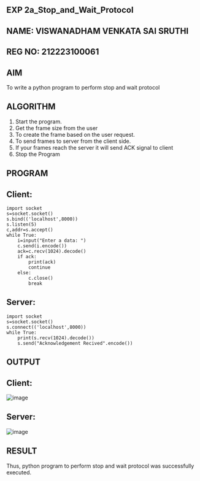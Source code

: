 ## EXP 2a_Stop_and_Wait_Protocol

## NAME: VISWANADHAM VENKATA SAI SRUTHI
## REG NO: 212223100061

## AIM 
To write a python program to perform stop and wait protocol
## ALGORITHM
1. Start the program.
2. Get the frame size from the user
3. To create the frame based on the user request.
4. To send frames to server from the client side.
5. If your frames reach the server it will send ACK signal to client
6. Stop the Program
## PROGRAM
## Client:

```
import socket
s=socket.socket()
s.bind(('localhost',8000))
s.listen(5)
c,addr=s.accept()
while True:
    i=input("Enter a data: ")
    c.send(i.encode())
    ack=c.recv(1024).decode()
    if ack:
        print(ack)
        continue
    else:
        c.close()
        break
```

## Server:

```
import socket
s=socket.socket()
s.connect(('localhost',8000))
while True:
    print(s.recv(1024).decode())
    s.send("Acknowledgement Recived".encode())
```

## OUTPUT
## Client:

![image](https://github.com/sruthiviswanadham/2a_Stop_and_Wait_Protocol/assets/151760421/767154e6-09c0-4c75-83d0-97e563b26df5)

## Server:

![image](https://github.com/sruthiviswanadham/2a_Stop_and_Wait_Protocol/assets/151760421/0cc122d6-a045-4d59-bb5e-93895e13125a)

## RESULT
Thus, python program to perform stop and wait protocol was successfully executed.
